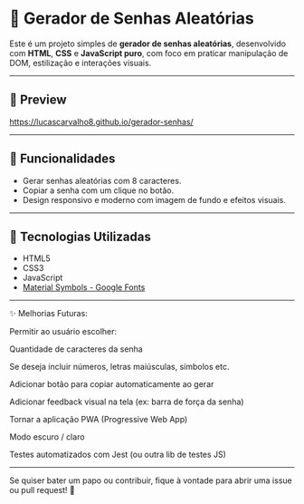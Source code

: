 # 🔐 Gerador de Senhas Aleatórias

Este é um projeto simples de **gerador de senhas aleatórias**, desenvolvido com **HTML**, **CSS** e **JavaScript puro**, com foco em praticar manipulação de DOM, estilização e interações visuais.

---

## 📸 Preview

https://lucascarvalho8.github.io/gerador-senhas/

---

## 🚀 Funcionalidades

- Gerar senhas aleatórias com 8 caracteres.
- Copiar a senha com um clique no botão.
- Design responsivo e moderno com imagem de fundo e efeitos visuais.

---

## 🧪 Tecnologias Utilizadas

- HTML5
- CSS3
- JavaScript
- [Material Symbols - Google Fonts](https://fonts.google.com/icons)

---

✨ Melhorias Futuras:

 Permitir ao usuário escolher:

 Quantidade de caracteres da senha

 Se deseja incluir números, letras maiúsculas, símbolos etc.

 Adicionar botão para copiar automaticamente ao gerar

 Adicionar feedback visual na tela (ex: barra de força da senha)

 Tornar a aplicação PWA (Progressive Web App)

 Modo escuro / claro

 Testes automatizados com Jest (ou outra lib de testes JS)

---

Se quiser bater um papo ou contribuir, fique à vontade para abrir uma issue ou pull request! 🚀

